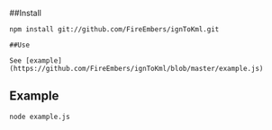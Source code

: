 ##Install
```
npm install git://github.com/FireEmbers/ignToKml.git

##Use

See [example](https://github.com/FireEmbers/ignToKml/blob/master/example.js)
```

## Example

```
node example.js
```